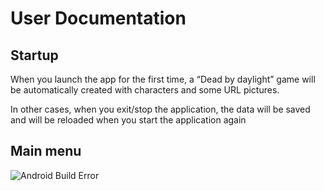 # User Documentation

## Startup

When you launch the app for the first time, a “Dead by daylight” game will be automatically created with characters and some URL pictures.

In other cases, when you exit/stop the application, the data will be saved and will be reloaded when you start the application again

## Main menu

![Android Build Error](./Media/AndroidBuildError.PNG)
